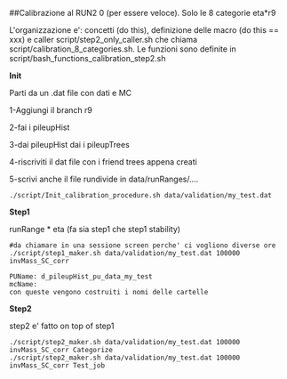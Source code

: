 ##Calibrazione al RUN2
0 (per essere veloce). Solo le 8 categorie eta*r9

L'organizzazione e': concetti (do this), definizione delle macro (do this == xxx) e caller
script/step2_only_caller.sh che chiama script/calibration_8_categories.sh.
Le funzioni sono definite in script/bash_functions_calibration_step2.sh

**Init**

Parti da un .dat file con dati e MC 

1-Aggiungi il branch r9

2-fai i pileupHist

3-dai pileupHist dai i pileupTrees

4-riscriviti il dat file con i friend trees appena creati

5-scrivi anche il file rundivide in data/runRanges/....

```
./script/Init_calibration_procedure.sh data/validation/my_test.dat
```

**Step1**

runRange * eta (fa sia step1 che step1 stability)
```
#da chiamare in una sessione screen perche' ci vogliono diverse ore
./script/step1_maker.sh data/validation/my_test.dat 100000 invMass_SC_corr
```
```
PUName: d_pileupHist_pu_data_my_test
mcName: 
con queste vengono costruiti i nomi delle cartelle
```
**Step2**

step2 e' fatto on top of step1
```
./script/step2_maker.sh data/validation/my_test.dat 100000 invMass_SC_corr Categorize
./script/step2_maker.sh data/validation/my_test.dat 100000 invMass_SC_corr Test_job
```

